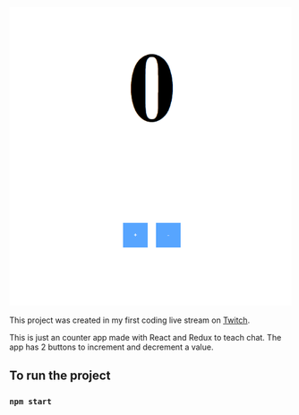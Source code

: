 ![print screen](print.png)

This project was created in my first coding live stream on [Twitch](https://www.twitch.tv/micaelr951).

This is just an counter app made with React and Redux to teach chat. The app has 2 buttons to increment and decrement a value.

## To run the project

### `npm start`
